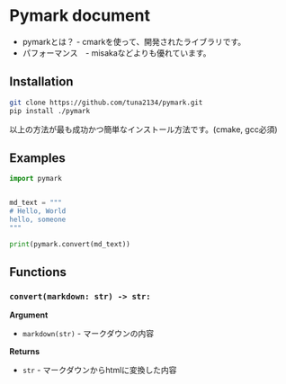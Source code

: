 # Pymark document

- pymarkとは？ - cmarkを使って、開発されたライブラリです。
- パフォーマンス　- misakaなどよりも優れています。

## Installation
```sh
git clone https://github.com/tuna2134/pymark.git
pip install ./pymark
```

以上の方法が最も成功かつ簡単なインストール方法です。(cmake, gcc必須)

## Examples
```python
import pymark


md_text = """
# Hello, World
hello, someone
"""

print(pymark.convert(md_text))
```

## Functions

### `convert(markdown: str) -> str:`

**Argument**

- `markdown(str)` - マークダウンの内容

**Returns**

- `str` - マークダウンからhtmlに変換した内容
